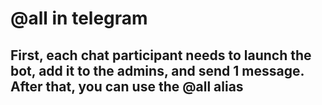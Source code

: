 # @all in telegram
## First, each chat participant needs to launch the bot, add it to the admins, and send 1 message. After that, you can use the @all alias